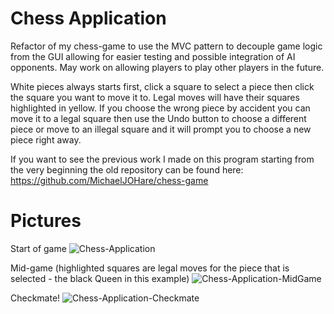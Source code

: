 # Chess Application
Refactor of my chess-game to use the MVC pattern to decouple game logic from the GUI allowing for easier testing and possible integration of AI opponents.  May work on allowing players to play other players in the future.

White pieces always starts first, click a square to select a piece then click the square you want to move it to.  Legal moves will have their squares highlighted in yellow.  If you choose the wrong piece by accident you can move it to a legal square then use the Undo button to choose a different piece or move to an illegal square and it will prompt you to choose a new piece right away.

If you want to see the previous work I made on this program starting from the very beginning the old repository can be found here: https://github.com/MichaelJOHare/chess-game

# Pictures

Start of game
![Chess-Application](https://github.com/MichaelJOHare/chess-application/assets/46801493/135fdae5-3835-42b5-9d9a-e32b439da98f)

Mid-game (highlighted squares are legal moves for the piece that is selected - the black Queen in this example)
![Chess-Application-MidGame](https://github.com/MichaelJOHare/chess-application/assets/46801493/dcbc471d-0254-4bf5-b39c-6884958eec3c)

Checkmate!
![Chess-Application-Checkmate](https://github.com/MichaelJOHare/chess-application/assets/46801493/ea7b263c-ea58-4bc2-836a-4b98e6347181)
